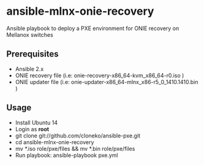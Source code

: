 # ansible-mlnx-onie-recovery

Ansible playbook to deploy a PXE environment for ONIE recovery on Mellanox switches

Prerequisites
-------------------
* Ansible 2.x
* ONIE recovery file (i.e: onie-recovery-x86_64-kvm_x86_64-r0.iso )
* ONIE updater file (i.e: onie-updater-x86_64-mlnx_x86-r5_0_1410.1410.bin )

Usage
-------------------

* Install Ubuntu 14
* Login as **root**
* git clone git://github.com/cloneko/ansible-pxe.git
* cd ansible-mlnx-onie-recovery
* mv *.iso role/pxe/files && mv *.bin role/pxe/files
* Run playbook: ansible-playbook pxe.yml
